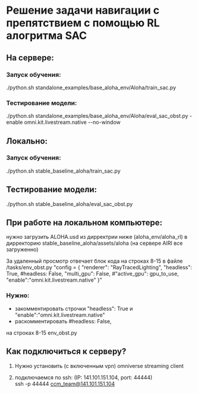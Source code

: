 # Решение задачи навигации с препятствием с помощью RL алогритма SAC 
## На сервере:
### Запуск обучения:
./python.sh standalone_examples/base_aloha_env/Aloha/train_sac.py 
### Тестирование модели:
./python.sh standalone_examples/base_aloha_env/Aloha/eval_sac_obst.py -enable omni.kit.livestream.native --no-window

## Локально:
### Запуск обучения:
./python.sh stable_baseline_aloha/train_sac.py 
## Тестирование модели:
./python.sh stable_baseline_aloha/eval_sac_obst.py

## При работе на локальном компьютере:
нужно загрузить ALOHA.usd из дирректрии ниже (aloha_env/aloha_rl) в дирректорию stable_baseline_aloha/assets/aloha (на сервере AIRI все загруженно)

За удаленный просмотр отвечает блок кода на строках 8-15 в файле /tasks/env_obst.py 
"config = {
    "renderer": "RayTracedLighting",
    "headless": True,
    #headless: False,
    "multi_gpu": False, 
    #"active_gpu": gpu_to_use,
    "enable":"omni.kit.livestream.native"
}"

 ### Нужно: 
 - закомментировать строчки "headless": True и "enable":"omni.kit.livestream.native"
 - раскомментировать #headless: False,

на строках 8-15 env_obst.py 

## Как подключиться к серверу?
1) Нужно установить (с включенным vpn)  omniverse streaming client

2) подключаемся по ssh: (IP: 141.101.151.104, port: 44444)    
    ssh -p 44444 ccm_team@141.101.151.104
